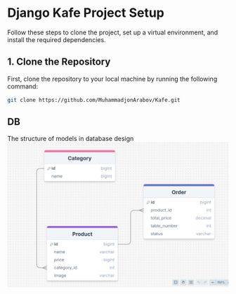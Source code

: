 # Django Kafe Project Setup

Follow these steps to clone the project, set up a virtual environment, and install the required dependencies.

## 1. Clone the Repository

First, clone the repository to your local machine by running the following command:

```bash
git clone https://github.com/MuhammadjonArabov/Kafe.git
```










## DB
The structure of models in database design
![Alt text](https://github.com/MuhammadjonArabov/Kafe/blob/main/DrawDB-Stricture.png)
